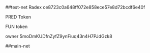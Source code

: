 ##test-net
Radex
ce8723c0a648ff072e858ece57e8d72bcdf6e40f

PRED Token

FUN token

owner
5moDmKUDfnZyfZ9ynFiuq43n4H7PJdGzk8

##main-net



